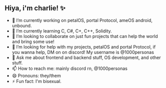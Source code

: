 ## Hiya, i'm charlie! ✨

- 🔭 I’m currently working on petalOS, portal Protocol, ameOS android, unbound.
- 🌱 I’m currently learning C, C#, C+, C++, Solidity.
- 👯 I’m looking to collaborate on just fun projects that can help the world and bring some use!
- 🤔 I’m looking for help with my projects, petalOS and portal Protocol, if you wanna help, DM on on discord! My username is @1000personas
- 💬 Ask me about frontend and backend stuff, OS development, and other stuff.
- 📫 How to reach me: mainly discord rn, @1000personas
- 😄 Pronouns: they/them
- ⚡ Fun fact: I'm bisexual.
